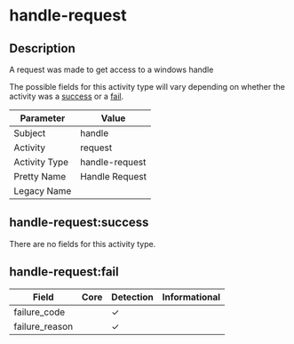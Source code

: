 handle-request
==============

Description
-----------
A request was made to get access to a windows handle

The possible fields for this activity type will vary depending on whether the activity was a [success](#handle-requestsuccess) or a [fail](#handle-requestfail).

| Parameter     | Value          |
| ------------- | -------------- |
| Subject       | handle         |
| Activity      | request        |
| Activity Type | handle-request |
| Pretty Name   | Handle Request |
| Legacy Name   |                |

handle-request:success
----------------------

There are no fields for this activity type.


handle-request:fail
-------------------

| Field          | Core | Detection | Informational |
| -------------- | ---- | --------- | ------------- |
| failure_code   |      | &#10003;  |               |
| failure_reason |      | &#10003;  |               |